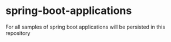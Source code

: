 # spring-boot-applications
For all samples of spring boot applications will be persisted in this repository
